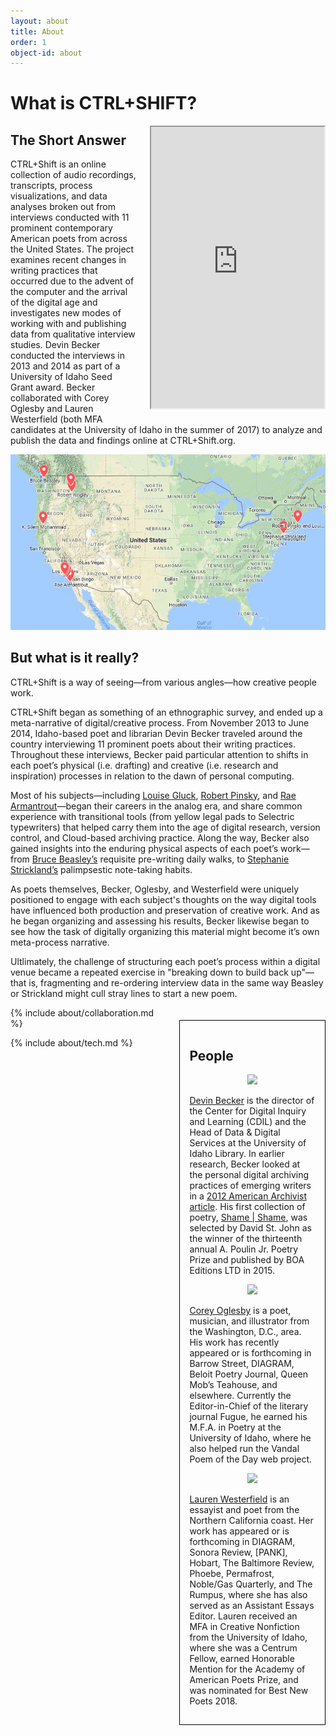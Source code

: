 ```yaml
---
layout: about
title: About
order: 1
object-id: about
---
```


<h1>What is CTRL+SHIFT?</h1>
<iframe src="https://www.google.com/maps/d/embed?mid=1g_5do2uHaVD7wxgKix-A6NEuy0M"  height="450" style="float:right;margin:0px 0px 10px 20px; width: 55%;" id="mymap"></iframe>

<h2>The Short Answer</h2>

CTRL+Shift is an online collection of audio recordings, transcripts, process visualizations, and data analyses broken out from interviews conducted with 11 prominent contemporary American poets from across the United States. The project examines recent changes in writing practices that occurred due to the advent of the computer and the arrival of the digital age and investigates new modes of working with and publishing data from qualitative interview studies. Devin Becker conducted the interviews in 2013 and 2014 as part of a University of Idaho Seed Grant award. Becker collaborated with Corey Oglesby and Lauren Westerfield (both MFA candidates at the University of Idaho in the summer of 2017) to analyze and publish the data and findings online at CTRL+Shift.org.

<img src="images/map.jpg" class="center" id="mappic">

<h2>But what is it really?</h2> 

CTRL+Shift is a way of seeing—from various angles—how creative people work. 

CTRL+Shift began as something of an ethnographic survey, and ended up a meta-narrative of digital/creative process. From November 2013 to June 2014, Idaho-based poet and librarian Devin Becker traveled around the country interviewing 11 prominent poets about their writing practices. Throughout these interviews, Becker paid particular attention to shifts in each poet’s physical (i.e. drafting) and creative (i.e. research and inspiration) processes in relation to the dawn of personal computing. 

Most of his subjects—including [Louise Gluck](interviews/gluck), [Robert Pinsky](interviews/gluck), and [Rae Armantrout](interviews/armantrout)—began their careers in the analog era, and share common experience with transitional tools (from yellow legal pads to Selectric typewriters) that helped carry them into the age of digital research, version control, and Cloud-based archiving practice. Along the way, Becker also gained insights into the enduring physical aspects of each poet’s work—from [Bruce Beasley’s](interviews/beasley) requisite pre-writing daily walks, to [Stephanie Strickland’s](interviews/strickland) palimpsestic note-taking habits. 

As poets themselves, Becker, Oglesby, and Westerfield were uniquely positioned to engage with each subject's thoughts on the way digital tools have influenced both production and preservation of creative work. And as he began organizing and assessing his results, Becker likewise began to see how the task of digitally organizing this material might become it’s own meta-process narrative. 

Ultlimately, the challenge of structuring each poet’s process within a digital venue became a repeated exercise in "breaking down to build back up"—that is, fragmenting and re-ordering interview data in the same way Beasley or Strickland might cull stray lines to start a new poem.

<div style="border:1px solid black; padding:15px; width:40%;float:right;margin: 20px 0px 20px 20px; ">

<h2>People</h2>

<p style="text-align:center;">
<img src="https://vivo.nkn.uidaho.edu/vivo/file/n392840/thumbnail_becker_devin.jpg"  style="width:200px;margin:auto;"/>
</p>
<p>
<a href="http://devinbecker.org">Devin Becker</a> is the director of the Center for Digital Inquiry and Learning (CDIL) and the Head of Data & Digital Services at the University of Idaho Library. In earlier research, Becker looked at the personal digital archiving practices of emerging writers in a <a href="https://doi.org/10.17723/aarc.75.2.t024180533382067">2012 American Archivist article</a>. His first collection of poetry, <a href="https://www.boaeditions.org/products/shame-shame">Shame | Shame</a>, was selected by David St. John as the winner of the thirteenth annual A. Poulin Jr. Poetry Prize and published by BOA Editions LTD in 2015.</p>
<p style="text-align:center;">
<img src="https://i0.wp.com/coreyoglesby.com/wp-content/uploads/2018/03/corey2.jpeg?resize=300%2C300" style="width:200px;margin:auto;" />
</p>
<p>
<a href="http://coreyoglesby.com">Corey Oglesby</a> is a poet, musician, and illustrator from the Washington, D.C., area. His work has recently appeared or is forthcoming in Barrow Street, DIAGRAM, Beloit Poetry Journal, Queen Mob’s Teahouse, and elsewhere. Currently the Editor-in-Chief of the literary journal Fugue, he earned his M.F.A. in Poetry at the University of Idaho, where he also helped run the Vandal Poem of the Day web project.
</p>
<p style="text-align:center;">
<img src="https://static1.squarespace.com/static/52ae155ce4b042887e9eefd5/t/5a91e0c40d9297895c644b09/1519509967966/IMG_8324.jpg?format=300w" style="height:200px;margin:auto;" />
</p>
<p>
<a href="http://www.laurenwesterfield.com/">Lauren Westerfield</a> is an essayist and poet from the Northern California coast. Her work has appeared or is forthcoming in DIAGRAM, Sonora Review, [PANK], Hobart, The Baltimore Review, Phoebe, Permafrost, Noble/Gas Quarterly, and The Rumpus, where she has also served as an Assistant Essays Editor. Lauren received an MFA in Creative Nonfiction from the University of Idaho, where she was a Centrum Fellow, earned Honorable Mention for the Academy of American Poets Prize, and was nominated for Best New Poets 2018.
</p>
</div>

{% include about/collaboration.md %}

{% include about/tech.md %}


